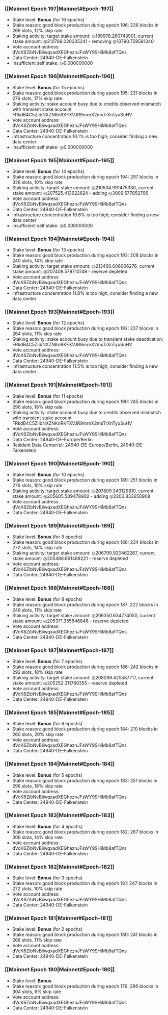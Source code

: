 ### [[Mainnet Epoch 197|Mainnet#Epoch-197]]
* Stake level: **Bonus** (for 16 epochs)
* Stake reason: good block production during epoch 196: 236 blocks in 268 slots, 12% skip rate
* Staking activity: target stake amount: ◎199978.260743901, current stake amount: ◎210769.020335241 - removing ◎10790.759591340
* Vote account address: dVcK6ZibNvBiiwqxadXEGheznJFsWY9SHiMb8afTQns
* Data Center: 24940-DE-Falkenstein
* Insufficient self stake: ◎0.000000000
### [[Mainnet Epoch 196|Mainnet#Epoch-196]]
* Stake level: **Bonus** (for 15 epochs)
* Stake reason: good block production during epoch 195: 231 blocks in 276 slots, 17% skip rate
* Staking activity: stake account busy due to credits observed mismatch with transient stake account FRkdB4C5ZiibNXZNKnRKFXVJR9mrnX2msTrXnTyuSuHV
* Vote account address: dVcK6ZibNvBiiwqxadXEGheznJFsWY9SHiMb8afTQns
* Data Center: 24940-DE-Falkenstein
* infrastructure concentration 10.1% is too high; consider finding a new data center
* Insufficient self stake: ◎0.000000000
### [[Mainnet Epoch 195|Mainnet#Epoch-195]]
* Stake level: **Bonus** (for 14 epochs)
* Stake reason: good block production during epoch 194: 297 blocks in 328 slots, 10% skip rate
* Staking activity: target stake amount: ◎210534.991475330, current stake amount: ◎207525.413622624 - adding ◎3009.577852706
* Vote account address: dVcK6ZibNvBiiwqxadXEGheznJFsWY9SHiMb8afTQns
* Data Center: 24940-DE-Falkenstein
* infrastructure concentration 10.6% is too high; consider finding a new data center
* Insufficient self stake: ◎0.000000000
### [[Mainnet Epoch 194|Mainnet#Epoch-194]]
* Stake level: **Bonus** (for 13 epochs)
* Stake reason: good block production during epoch 193: 208 blocks in 240 slots, 14% skip rate
* Staking activity: target stake amount: ◎213460.606066276, current stake amount: ◎207408.579710749 - reserve depleted
* Vote account address: dVcK6ZibNvBiiwqxadXEGheznJFsWY9SHiMb8afTQns
* Data Center: 24940-DE-Falkenstein
* infrastructure concentration 11.8% is too high; consider finding a new data center
### [[Mainnet Epoch 193|Mainnet#Epoch-193]]
* Stake level: **Bonus** (for 12 epochs)
* Stake reason: good block production during epoch 192: 237 blocks in 264 slots, 11% skip rate
* Staking activity: stake account busy due to transient stake deactivation: FRkdB4C5ZiibNXZNKnRKFXVJR9mrnX2msTrXnTyuSuHV
* Vote account address: dVcK6ZibNvBiiwqxadXEGheznJFsWY9SHiMb8afTQns
* Data Center: 24940-DE-Falkenstein
* infrastructure concentration 11.5% is too high; consider finding a new data center
### [[Mainnet Epoch 191|Mainnet#Epoch-191]]
* Stake level: **Bonus** (for 11 epochs)
* Stake reason: good block production during epoch 190: 245 blocks in 296 slots, 18% skip rate
* Staking activity: stake account busy due to credits observed mismatch with transient stake account FRkdB4C5ZiibNXZNKnRKFXVJR9mrnX2msTrXnTyuSuHV
* Vote account address: dVcK6ZibNvBiiwqxadXEGheznJFsWY9SHiMb8afTQns
* Data Center: 24940-DE-Europe/Berlin
* Resident Data Center(s): 24940-DE-Europe/Berlin, 24940-DE-Falkenstein
### [[Mainnet Epoch 190|Mainnet#Epoch-190]]
* Stake level: **Bonus** (for 10 epochs)
* Stake reason: good block production during epoch 189: 251 blocks in 276 slots, 10% skip rate
* Staking activity: target stake amount: ◎207809.343129810, current stake amount: ◎205605.509478902 - adding ◎2203.833650908
* Vote account address: dVcK6ZibNvBiiwqxadXEGheznJFsWY9SHiMb8afTQns
* Data Center: 24940-DE-Falkenstein
### [[Mainnet Epoch 189|Mainnet#Epoch-189]]
* Stake level: **Bonus** (for 9 epochs)
* Stake reason: good block production during epoch 188: 234 blocks in 272 slots, 14% skip rate
* Staking activity: target stake amount: ◎206799.920462267, current stake amount: ◎205488.661468221 - reserve depleted
* Vote account address: dVcK6ZibNvBiiwqxadXEGheznJFsWY9SHiMb8afTQns
* Data Center: 24940-DE-Falkenstein
### [[Mainnet Epoch 188|Mainnet#Epoch-188]]
* Stake level: **Bonus** (for 8 epochs)
* Stake reason: good block production during epoch 187: 222 blocks in 248 slots, 11% skip rate
* Staking activity: target stake amount: ◎206350.634774050, current stake amount: ◎205371.355646846 - reserve depleted
* Vote account address: dVcK6ZibNvBiiwqxadXEGheznJFsWY9SHiMb8afTQns
* Data Center: 24940-DE-Falkenstein
### [[Mainnet Epoch 187|Mainnet#Epoch-187]]
* Stake level: **Bonus** (for 7 epochs)
* Stake reason: good block production during epoch 186: 242 blocks in 292 slots, 18% skip rate
* Staking activity: target stake amount: ◎208289.425587717, current stake amount: ◎205252.311760355 - reserve depleted
* Vote account address: dVcK6ZibNvBiiwqxadXEGheznJFsWY9SHiMb8afTQns
* Data Center: 24940-DE-Falkenstein
### [[Mainnet Epoch 185|Mainnet#Epoch-185]]
* Stake level: **Bonus** (for 6 epochs)
* Stake reason: good block production during epoch 184: 210 blocks in 260 slots, 20% skip rate
* Vote account address: dVcK6ZibNvBiiwqxadXEGheznJFsWY9SHiMb8afTQns
* Data Center: 24940-DE-Falkenstein
### [[Mainnet Epoch 184|Mainnet#Epoch-184]]
* Stake level: **Bonus** (for 5 epochs)
* Stake reason: good block production during epoch 183: 251 blocks in 296 slots, 16% skip rate
* Vote account address: dVcK6ZibNvBiiwqxadXEGheznJFsWY9SHiMb8afTQns
* Data Center: 24940-DE-Falkenstein
### [[Mainnet Epoch 183|Mainnet#Epoch-183]]
* Stake level: **Bonus** (for 4 epochs)
* Stake reason: good block production during epoch 182: 267 blocks in 308 slots, 14% skip rate
* Vote account address: dVcK6ZibNvBiiwqxadXEGheznJFsWY9SHiMb8afTQns
* Data Center: 24940-DE-Falkenstein
### [[Mainnet Epoch 182|Mainnet#Epoch-182]]
* Stake level: **Bonus** (for 3 epochs)
* Stake reason: good block production during epoch 181: 247 blocks in 272 slots, 10% skip rate
* Vote account address: dVcK6ZibNvBiiwqxadXEGheznJFsWY9SHiMb8afTQns
* Data Center: 24940-DE-Falkenstein
### [[Mainnet Epoch 181|Mainnet#Epoch-181]]
* Stake level: **Bonus** (for 2 epochs)
* Stake reason: good block production during epoch 180: 241 blocks in 268 slots, 11% skip rate
* Vote account address: dVcK6ZibNvBiiwqxadXEGheznJFsWY9SHiMb8afTQns
* Data Center: 24940-DE-Falkenstein
### [[Mainnet Epoch 180|Mainnet#Epoch-180]]
* Stake level: **Bonus**
* Stake reason: good block production during epoch 179: 286 blocks in 304 slots, 6% skip rate
* Vote account address: dVcK6ZibNvBiiwqxadXEGheznJFsWY9SHiMb8afTQns
* Data Center: 24940-DE-Falkenstein